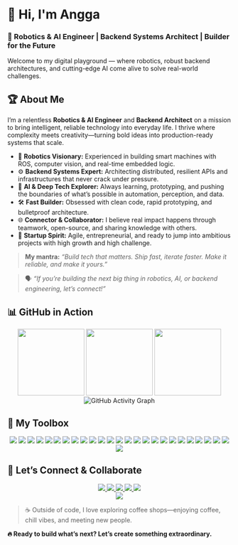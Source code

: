 # 👋 Hi, I'm Angga

### 🚀 Robotics & AI Engineer | Backend Systems Architect | Builder for the Future

Welcome to my digital playground — where robotics, robust backend architectures, and cutting-edge AI come alive to solve real-world challenges.

## 🏆 About Me

I’m a relentless **Robotics & AI Engineer** and **Backend Architect** on a mission to bring intelligent, reliable technology into everyday life. I thrive where complexity meets creativity—turning bold ideas into production-ready systems that scale.

- 🤖 **Robotics Visionary:** Experienced in building smart machines with ROS, computer vision, and real-time embedded logic.
- ⚙️ **Backend Systems Expert:** Architecting distributed, resilient APIs and infrastructures that never crack under pressure.
- 🧠 **AI & Deep Tech Explorer:** Always learning, prototyping, and pushing the boundaries of what’s possible in automation, perception, and data.
- 🛠️ **Fast Builder:** Obsessed with clean code, rapid prototyping, and bulletproof architecture.
- 🌐 **Connector & Collaborator:** I believe real impact happens through teamwork, open-source, and sharing knowledge with others.
- 🚀 **Startup Spirit:** Agile, entrepreneurial, and ready to jump into ambitious projects with high growth and high challenge.

> **My mantra:** _“Build tech that matters. Ship fast, iterate faster. Make it reliable, and make it yours.”_

> 🗣️ _“If you’re building the next big thing in robotics, AI, or backend engineering, let’s connect!”_

<!--
## 🚩 Featured Projects

- **Autonomous Drone Navigation (YOLOv8 + ROS2 + MAVROS):**
  Real-time object detection & path planning powered by behavior trees
  `Python • ROS2 • MAVROS • YOLOv8 • Ubuntu`

- **Face Recognition Attendance System:**
  FastAPI + PyTorch backend for lightning-fast attendance via face matching
  `FastAPI • facenet-pytorch • PostgreSQL • REST API`

- **Payroll System for Boarding School:**
  Java desktop app with role-based access, PDF exports, and clean OOP
  `Java • Swing • MySQL • MVC`
-->

## 📊 GitHub in Action

<div align="center">
  <img src="https://github-readme-stats.vercel.app/api?username=anggamys&show_icons=true&theme=tokyonight&hide_border=true" height="150" />
  <img src="https://github-readme-stats.vercel.app/api/top-langs/?username=anggamys&layout=compact&theme=tokyonight&hide_border=true" height="150" />
  <img src="https://github-readme-streak-stats.herokuapp.com/?user=anggamys&theme=tokyonight&hide_border=true" height="150" />
  <img src="https://github-readme-activity-graph.vercel.app/graph?username=anggamys&theme=tokyo-night&hide_border=true" alt="GitHub Activity Graph" />
</div>

## 🧰 My Toolbox

<div align="center">

<!-- Frameworks & Frontend -->

<img src="https://img.shields.io/badge/Next.js-black?style=flat&logo=next.js&logoColor=white" />
<img src="https://img.shields.io/badge/React-blue?style=flat&logo=react&logoColor=white" />
<img src="https://img.shields.io/badge/Vue.js-4FC08D?style=flat&logo=vue.js&logoColor=white" />
<img src="https://img.shields.io/badge/TailwindCSS-38B2AC?style=flat&logo=tailwind-css&logoColor=white" />

<!-- Backend & Infra -->

<img src="https://img.shields.io/badge/NestJS-e0234e?style=flat&logo=nestjs&logoColor=white" />
<img src="https://img.shields.io/badge/Express.js-000000?style=flat&logo=express&logoColor=white" />
<img src="https://img.shields.io/badge/Laravel-red?style=flat&logo=laravel&logoColor=white" />

<!-- Languages -->

<img src="https://img.shields.io/badge/TypeScript-3178C6?style=flat&logo=typescript&logoColor=white" />
<img src="https://img.shields.io/badge/JavaScript-yellow?style=flat&logo=javascript&logoColor=white" />
<img src="https://img.shields.io/badge/C++-00599C?style=flat&logo=c%2B%2B&logoColor=white" />
<img src="https://img.shields.io/badge/Java-007396?style=flat&logo=java&logoColor=white" />
<img src="https://img.shields.io/badge/Python-blue?style=flat&logo=python&logoColor=white" />
<img src="https://img.shields.io/badge/PHP-777BB4?style=flat&logo=php&logoColor=white" />

<!-- Databases -->

<img src="https://img.shields.io/badge/MySQL-blue?style=flat&logo=mysql&logoColor=white" />
<img src="https://img.shields.io/badge/PostgreSQL-4169E1?style=flat&logo=postgresql&logoColor=white" />
<img src="https://img.shields.io/badge/MongoDB-green?style=flat&logo=mongodb&logoColor=white" />
<img src="https://img.shields.io/badge/Prisma-2D3748?style=flat&logo=prisma&logoColor=white" />

<!-- DevOps & Tools -->

<img src="https://img.shields.io/badge/Docker-2496ED?style=flat&logo=docker&logoColor=white" />
<img src="https://img.shields.io/badge/Firebase-orange?style=flat&logo=firebase&logoColor=white" />
<img src="https://img.shields.io/badge/Socket.io-010101?style=flat&logo=socket.io&logoColor=white" />
<img src="https://img.shields.io/badge/OpenCV-5C3EE8?style=flat&logo=opencv&logoColor=white" />
<img src="https://img.shields.io/badge/Google%20Colab-F9AB00?style=flat&logo=googlecolab&logoColor=white" />

<!-- Other Tools -->

<img src="https://img.shields.io/badge/Postman-FF6C37?style=flat&logo=postman&logoColor=white" />
<img src="https://img.shields.io/badge/Notion-000000?style=flat&logo=notion&logoColor=white" />
<img src="https://img.shields.io/badge/Linux-FCC624?style=flat&logo=linux&logoColor=black" />
<img src="https://img.shields.io/badge/ROS-000000?style=flat&logo=ros&logoColor=white" />

</div>

## 🤝 Let’s Connect & Collaborate

<div align="center">
  <a href="mailto:anggayunus139@gmail.com" target="_blank">
    <img src="https://img.shields.io/badge/Email-anggayunus139%40gmail.com-informational?style=flat&logo=gmail&logoColor=white&color=EA4335" />
  </a>
  <a href="https://www.linkedin.com/in/moh-angga" target="_blank">
    <img src="https://img.shields.io/badge/LinkedIn-Moh.Angga-0A66C2?style=flat&logo=linkedin&logoColor=white" />
  </a>
  <a href="https://github.com/anggamys" target="_blank">
    <img src="https://img.shields.io/badge/GitHub-anggamys-181717?style=flat&logo=github&logoColor=white" />
  </a>
  <a href="https://drive.google.com/file/d/147ZFvx65xY7-ipnzibUbVU02NILkypxM/view?usp=sharing" target="_blank">
    <img src="https://img.shields.io/badge/CV-View%20My%20CV-blue?style=flat&logo=readme&logoColor=white" />
  </a>
  <a href="https://anggamys.vercel.app" target="_blank">
    <img src="https://img.shields.io/badge/Portfolio-Visit%20My%20Portfolio-green?style=flat&logo=readme&logoColor=white" />
  </a>
</div>

<div align="center">
  <img src="https://komarev.com/ghpvc/?username=anggamys&label=Profile%20Views&color=blue&style=flat" />
</div>

> ☕ Outside of code, I love exploring coffee shops—enjoying coffee, chill vibes, and meeting new people.

**🔥 Ready to build what’s next? Let’s create something extraordinary.**
